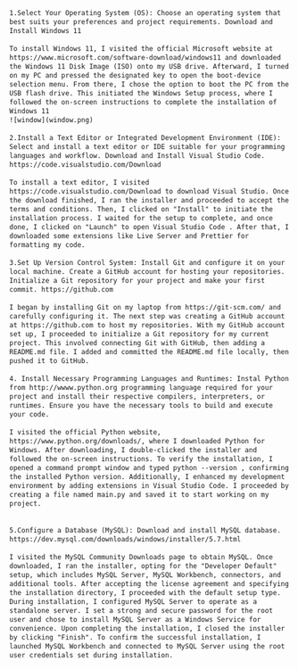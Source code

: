     1.Select Your Operating System (OS): Choose an operating system that best suits your preferences and project requirements. Download and Install Windows 11

    To install Windows 11, I visited the official Microsoft website at https://www.microsoft.com/software-download/windows11 and downloaded the Windows 11 Disk Image (ISO) onto my USB drive. Afterward, I turned on my PC and pressed the designated key to open the boot-device selection menu. From there, I chose the option to boot the PC from the USB flash drive. This initiated the Windows Setup process, where I followed the on-screen instructions to complete the installation of Windows 11
    ![window](window.png)

    2.Install a Text Editor or Integrated Development Environment (IDE): Select and install a text editor or IDE suitable for your programming languages and workflow. Download and Install Visual Studio Code. https://code.visualstudio.com/Download

    To install a text editor, I visited https://code.visualstudio.com/Download to download Visual Studio. Once the download finished, I ran the installer and proceeded to accept the terms and conditions. Then, I clicked on "Install" to initiate the installation process. I waited for the setup to complete, and once done, I clicked on "Launch" to open Visual Studio Code . After that, I downloaded some extensions like Live Server and Prettier for formatting my code.

    3.Set Up Version Control System: Install Git and configure it on your local machine. Create a GitHub account for hosting your repositories. Initialize a Git repository for your project and make your first commit. https://github.com

    I began by installing Git on my laptop from https://git-scm.com/ and carefully configuring it. The next step was creating a GitHub account at https://github.com to host my repositories. With my GitHub account set up, I proceeded to initialize a Git repository for my current project. This involved connecting Git with GitHub, then adding a README.md file. I added and committed the README.md file locally, then pushed it to GitHub.

    4. Install Necessary Programming Languages and Runtimes: Instal Python from http://wwww.python.org programming language required for your project and install their respective compilers, interpreters, or runtimes. Ensure you have the necessary tools to build and execute your code.

    I visited the official Python website, https://www.python.org/downloads/, where I downloaded Python for Windows. After downloading, I double-clicked the installer and followed the on-screen instructions. To verify the installation, I opened a command prompt window and typed python --version , confirming the installed Python version. Additionally, I enhanced my development environment by adding extensions in Visual Studio Code. I proceeded by creating a file named main.py and saved it to start working on my project.


    5.Configure a Database (MySQL): Download and install MySQL database. https://dev.mysql.com/downloads/windows/installer/5.7.html

    I visited the MySQL Community Downloads page to obtain MySQL. Once downloaded, I ran the installer, opting for the "Developer Default" setup, which includes MySQL Server, MySQL Workbench, connectors, and additional tools. After accepting the license agreement and specifying the installation directory, I proceeded with the default setup type. During installation, I configured MySQL Server to operate as a standalone server. I set a strong and secure password for the root user and chose to install MySQL Server as a Windows Service for convenience. Upon completing the installation, I closed the installer by clicking "Finish". To confirm the successful installation, I launched MySQL Workbench and connected to MySQL Server using the root user credentials set during installation.
